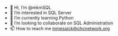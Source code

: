 - 👋 Hi, I’m @mkmSQL
- 👀 I’m interested in SQL Server
- 🌱 I’m currently learning Python
- 💞️ I’m looking to collaborate on SQL Administration 
- 📫 How to reach me mmessick@chcnetwork.org

<!---
mkmSQL/mkmSQL is a ✨ special ✨ repository because its `README.md` (this file) appears on your GitHub profile.
You can click the Preview link to take a look at your changes.
--->
